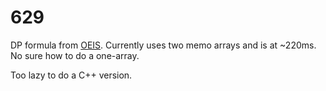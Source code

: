 # 629

DP formula from [OEIS](https://oeis.org/A008302). Currently uses two memo arrays and is at ~220ms. No sure how to do a one-array.

Too lazy to do a C++ version.

